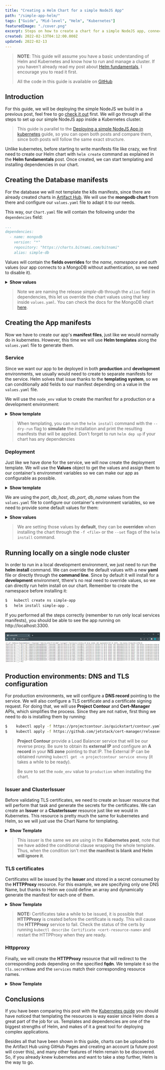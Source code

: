 ```yaml
---
title: "Creating a Helm Chart for a simple NodeJS App"
path: "/simple-app-helm/"
tags: ["Guide", "Mid-level", "Helm", "Kubernetes"]
featuredImage: "./cover.png"
excerpt: Steps on how to create a chart for a simple NodeJS app, connected to a MongoDB host and exposing its endpoints through a Kubernetes service templated with Helm.
created: 2022-02-13T04:12:00.000Z
updated: 2022-02-13
---
```


<style>
    summary {
        cursor: pointer;
    }
</style>

> **NOTE**: This guide will assume you have a basic understanding of Helm and Kubernetes and know how to run and manage a cluster. If you haven't already read my post about [Helm fundamentals](/helm-fundamentals), I encourage you to read it first.
>
> All the code in this guide is available on [GitHub](https://github.com/alesancor1/Blog-Projects/tree/main/guides/simple-app-helm)

## Introduction

For this guide, we will be deploying the simple NodeJS we build in a previous post, feel free to go [check it out](/create-simple-app) first. We will go through all the steps to set up our simple NodeJS app inside a Kubernetes cluster.

> This guide is parallel to the [Deploying a simple NodeJS App in kubernetes](/simple-app-kubernetes) guide, so you can open both posts and compare them, since both posts will follow the same exact structure.

Unlike kubernetes, before starting to write manifests file like crazy, we first need to create our Helm chart with `helm create` command as explained in the **Helm fundamentals** post. Once created, we can start templating and installing dependencies in our chart.

## Creating the Database manifests
For the database we will not template the k8s manifests, since there are already created charts in [Artifact Hub](https://artifacthub.io/). We will use the **mongodb chart** from there and configure our `values.yaml` file to adapt it to our needs.


This way, our `Chart.yaml` file will contain the following under the `dependencies` field:

```yaml	
...
dependencies:
  - name: mongodb
    version: "*"
    repository: "https://charts.bitnami.com/bitnami"
    alias: simple-db
```

Values will contain the **fields overrides** for the *name*, *namespace* and *auth* values (our app connects to a MongoDB without authentication, so we need to disable it).

<details>
<summary> <b>Show values</b> </summary><div style="margin-left:20px">

```yaml
# Values.yaml
...
# DB Configs
simple-db:
  fullnameOverride: simple-db
  nameOverride: simple-db
  auth:
    enabled: false

global:
  namespaceOverride: simple-app
```
</div></details>

> Note we are naming the release *simple-db* through the `alias` field in dependencies, this let us override the chart values using that key inside `values.yaml`. You can check the docs for the MongoDB chart [here](https://artifacthub.io/packages/helm/bitnami/mongodb).

## Creating the App manifests
Now we have to create our app's **manifest files**, just like we would normally do in kubernetes. However, this time we will use **Helm templates** along the `values.yaml` file to generate them.
### Service
Since we want our app to be deployed in both **production** and **development** environments, we usually would need to create to separate manifests for the service. Helm solves that issue thanks to the **templating system**, so we can conditionally add fields to our manifest depending on a value in the `values.yaml` file.

We will use the `node_env` value to create the manifest for a production or a development environment:

<details>
<summary> <b>Show template</b> </summary><div style="margin-left:20px">

```yaml
apiVersion: v1
kind: Service
metadata:
  labels:
    app: {{ .Chart.Name }}
  name: {{ .Chart.Name }}
  namespace: simple-app
spec:
  {{- if eq .Values.node_env "development" }}
  type: NodePort
  {{- end }}
  ports:
    - name: {{ .Chart.Name }}
      port: {{ .Values.port }}
      protocol: TCP
      targetPort: {{ .Values.port }}
      {{- if eq .Values.node_env "development" }}
      nodePort: {{ .Values.port }}
      {{- end }}
  selector:
    app: {{ .Chart.Name }}
```
</div></details>

> When templating, you can run the `helm install` command with the `--dry-run` flag to **simulate** the installation and print the resulting manifests that will be applied. Don't forget to run `helm dep up` if your chart has any dependencies

### Deployment
Just like we have done for the service, we will now create the deployment template. We will use the **Values** object to get the values and assign them to our container's environment variables so we can make our app as configurable as possible.

<details>
<summary> <b>Show template</b> </summary><div style="margin-left:20px">

```yaml
apiVersion: apps/v1
kind: Deployment
metadata:
  labels:
    app: {{ .Chart.Name }}
  name: {{ .Chart.Name }}
  namespace: simple-app
spec:
  replicas: 1
  selector:
    matchLabels:
      app: {{ .Chart.Name }}
  template:
    metadata:
      labels:
        app: {{ .Chart.Name }}
    spec:
      containers:
        - env:
          - name: PORT
            value: "{{ .Values.port }}"
          - name: DB_HOST
            value: {{ .Values.db_host }}
          - name: DB_PORT
            value: "{{ .Values.db_port }}"
          - name: DB_NAME
            value: {{ .Values.db_name }}

          image: alesancor1/simple-app:{{ .Chart.AppVersion }}
          imagePullPolicy: Always
          name: {{ .Chart.Name }}
          ports:
            - containerPort: {{ .Values.port }}
              protocol: TCP
          resources:
            requests:
              memory: 300Mi
            limits:
              memory: 500Mi
```
</div></details>

We are using the *port*, *db_host*, *db_port*, *db_name* values from the `values.yaml` file to configure our container's environment variables, so we need to provide some default values for them:

<details>
<summary> <b>Show values</b> </summary><div style="margin-left:20px">

```yaml
# Values.yaml

# App Configs
node_env: development
db_host: simple-db
db_port: 27017
db_name: simple-db
port: 3300
...
```
</div></details>

> We are setting those values by **default**, they can be **overriden** when installing the chart through the `-f <file>` or the `--set` flags of the `helm install` command.

## Running locally on a single node cluster
In order to run in a local development environment, we just need to run the **helm install** command. We can override the default values with a new **yaml** file or directly through the **command line**. Since by default it will install for a **development** environment, tthere's no real need to override values, so we can directly run helm install on our chart. Remember to create the namespace before installing it:

```bash
$   kubectl create ns simple-app
$   helm install simple-app .
```

If you performed all the steps correctly (remember to run only local services manifests), you should be able to see the app running on http://localhost:3300.

![result](result.png)

## Production environments: DNS and TLS configuration
For production environments, we will configure a **DNS record** pointing to the service. We will also configure a TLS certificate and a certificate signing request. For doing that, we will use **Project Contour** and **Cert-Manager** APIs, which simplifies the process. Since they are not native, first thing we need to do is installing them by running:

```bash
$    kubectl apply -f https://projectcontour.io/quickstart/contour.yaml
$    kubectl apply -f https://github.com/jetstack/cert-manager/releases/download/v1.1.0/cert-manager.yaml
```

> **Project Contour** provide a Load Balancer service that will be our reverse proxy. Be sure to obtain its **external IP** and configure an **A record** in your **NS zone** pointing to that IP. The External IP can be obtained running `kubectl get -n projectcontour service envoy` (it takes a while to be ready).
>
> Be sure to set the `node_env` value to `production` when installing the chart.

### Issuer and ClusterIssuer
Before validating TLS certificates, we need to create an Issuer resource that will perform that task and generate the secrets for the certificates. We can create an **Issuer** or a **ClusterIssuer** resource just like we would in Kubernetes. This resource is pretty much the same for kubernetes and Helm, so we will just use the Chart Name for templating.

<details>
<summary> <b>Show Template</b> </summary><div style="margin-left:20px">

```yaml
{{- if eq .Values.node_env "production" }}
apiVersion: cert-manager.io/v1
kind: Issuer
metadata:
  name: {{ .Chart.Name }}-letsencrypt
  namespace: simple-app
spec:
  acme:
    privateKeySecretRef:
      name: {{ .Chart.Name }}-letsencrypt
    server: https://acme-v02.api.letsencrypt.org/directory
    solvers:
    - http01:
        ingress:
          class: contour
{{- end }}
```
</div></details>

> This issuer is the same we are using in the **Kubernetes post**, note that we have added the conditional clause wrapping the whole template. Thus, when the condition isn't met **the manifest is blank and Helm will ignore it**.
### TLS certificates
Certificates will be issued by the **Issuer** and stored in a secret consumed by the **HTTPProxy** resource. For this example, we are specifying only one DNS Name, but thanks to Helm we could define an array and dynamically generate the manifest for each one of them.

<details>
<summary> <b>Show Template</b> </summary><div style="margin-left:20px">

```yaml
{{- if eq .Values.node_env "production" }}
apiVersion: cert-manager.io/v1
kind: Certificate
metadata:
  name: {{ .Chart.Name }}-certs
  namespace: simple-app
spec:
  dnsNames:
    - {{ .Values.domain }}
  issuerRef:
    name: {{ .Chart.Name }}-letsencrypt
    kind: Issuer
  secretName: {{ .Chart.Name }}-certs
{{- end }}
```
</div></details>

> **NOTE:** Certificates take a while to be issued, it is possible that **HTTPProxy** is created before the certificate is ready. This will cause the **HTTPProxy** service to fail. Check the status of the certs by running `kubectl describe Certificate <cert-resource-name>` and restart the HTTPProxy when they are ready.

### Httpproxy
Finally, we will create the **HTTPProxy** resource that will redirect to the corresponding pods depending on the specified **fqdn**. We template it so the `tls.secretName` and the `services` match their corresponding resource names.

<details>
<summary> <b>Show Template</b> </summary><div style="margin-left:20px">

```yaml
{{- if eq .Values.node_env "production" }}
apiVersion: projectcontour.io/v1
kind: HTTPProxy
metadata:
  name: {{ .Chart.Name }}-httpproxy
  namespace: simple-app
spec:
  virtualhost:
    fqdn: {{ .Values.domain }}
    tls:
      secretName: {{ .Chart.Name }}-certs
  routes:
  - services:
    - name: {{ .Chart.Name }}
      port: {{ .Values.port }}
    loadBalancerPolicy:
      strategy: Cookie
{{- end}}
```
</div></details>


## Conclusions
If you have been comparing this post with the [Kubernetes guide](/simple-app-kubernetes) you should have noticed that templating the resources is way easier since Helm does a great part of the job for us. Templates and dependencies are one of the biggest strengths of Helm, and makes of it a great tool for deploying complex applications. 

Besides all that have been shown in this guide, charts can be uploaded to the Artifact Hub using GitHub Pages and creating an account (a future post will cover this), and many other features of Helm remain to be discovered. So, if you already knew kubernetes and want to take a step further, Helm is the way to go.